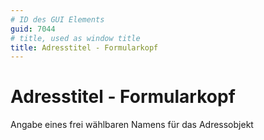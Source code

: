```yaml
---
# ID des GUI Elements
guid: 7044
# title, used as window title
title: Adresstitel - Formularkopf
---
```


# Adresstitel - Formularkopf

Angabe eines frei wählbaren Namens für das Adressobjekt

